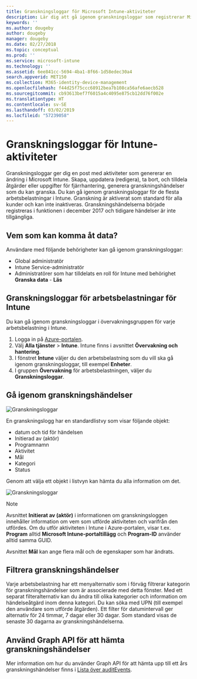 ```yaml
---
title: Granskningsloggar för Microsoft Intune-aktiviteter
description: Lär dig att gå igenom granskningsloggar som registrerar Microsoft Intune-aktiviteter.
keywords: ''
ms.author: dougeby
author: dougeby
manager: dougeby
ms.date: 02/27/2018
ms.topic: conceptual
ms.prod: ''
ms.service: microsoft-intune
ms.technology: ''
ms.assetid: 6ee841cc-5694-4ba1-8f66-1d58edec30a4
search.appverid: MET150
ms.collection: M365-identity-device-management
ms.openlocfilehash: f44d25f75ccc68912bea7b108ca56afe6aecb528
ms.sourcegitcommit: cb93613bef7f6015a4c4095e875cb12dd76f002e
ms.translationtype: HT
ms.contentlocale: sv-SE
ms.lasthandoff: 03/02/2019
ms.locfileid: "57239058"
---
```

# <a name="audit-logs-for-intune-activities"></a>Granskningsloggar för Intune-aktiviteter
Granskningsloggar ger dig en post med aktiviteter som genererar en ändring i Microsoft Intune. Skapa, uppdatera (redigera), ta bort, och tilldela åtgärder eller uppgifter för fjärrhantering, generera granskningshändelser som du kan granska. Du kan gå igenom granskningsloggar för de flesta arbetsbelastningar i Intune. Granskning är aktiverat som standard för alla kunder och kan inte inaktiveras. Granskningshändelserna började registreras i funktionen i december 2017 och tidigare händelser är inte tillgängliga.

## <a name="who-can-access-the-data"></a>Vem som kan komma åt data?
Användare med följande behörigheter kan gå igenom granskningsloggar:
- Global administratör
- Intune Service-administratör
- Administratörer som har tilldelats en roll för Intune med behörighet **Granska data** - **Läs**

## <a name="audit-logs-for-intune-workloads"></a>Granskningsloggar för arbetsbelastningar för Intune
Du kan gå igenom granskningsloggar i övervakningsgruppen för varje arbetsbelastning i Intune.  
1. Logga in på [Azure-portalen](https://portal.azure.com).
2. Välj **Alla tjänster** > **Intune**. Intune finns i avsnittet **Övervakning och hantering**.
3. I fönstret **Intune** väljer du den arbetsbelastning som du vill ska gå igenom granskningsloggar, till exempel **Enheter**.
4. I gruppen **Övervakning** för arbetsbelastningen, väljer du **Granskningsloggar**.

## <a name="review-audit-events"></a>Gå igenom granskningshändelser
![Granskningsloggar](./media/monitor-audit-logs.png "Granskningsloggar")

En granskningslogg har en standardlistvy som visar följande objekt:    

- datum och tid för händelsen
- Initierad av (aktör)
- Programnamn
- Aktivitet
- Mål
- Kategori
- Status

Genom att välja ett objekt i listvyn kan hämta du alla information om det.

![Granskningsloggar](./media/monitor-audit-log-detail.png "Granskningsloggar")

> [!Note]    
> Avsnittet **Initierat av (aktör)** i informationen om granskningsloggen innehåller information om vem som utförde aktiviteten och varifrån den utfördes. Om du utför aktiviteten i Intune i Azure-portalen, visar t.ex. **Program** alltid **Microsoft Intune-portaltillägg** och **Program-ID** använder alltid samma GUID. 
>    
> Avsnittet **Mål** kan ange flera mål och de egenskaper som har ändrats.  


## <a name="filter-audit-events"></a>Filtrera granskningshändelser
Varje arbetsbelastning har ett menyalternativ som i förväg filtrerar kategorin för granskningshändelser som är associerade med detta fönster. Med ett separat filteralternativ kan du ändra till olika kategorier och information om händelseåtgärd inom denna kategori. Du kan söka med UPN (till exempel den användare som utförde åtgärden). Ett filter för datumintervall ger alternativ för 24 timmar, 7 dagar eller 30 dagar. Som standard visas de senaste 30 dagarna av granskningshändelserna.

## <a name="use-graph-api-to-retrieve-audit-events"></a>Använd Graph API för att hämta granskningshändelser
Mer information om hur du använder Graph API för att hämta upp till ett års granskningshändelser finns i [Lista över auditEvents](https://developer.microsoft.com/en-us/graph/docs/api-reference/beta/api/intune_auditing_auditevent_list).
